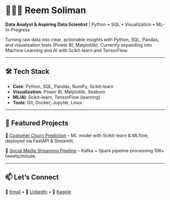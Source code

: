 # 👩🏻‍💻 Reem Soliman

**Data Analyst & Aspiring Data Scientist** | Python • SQL • Visualization • ML-in-Progress

Turning raw data into clear, actionable insights with Python, SQL, Pandas, and visualization tools (Power BI, Matplotlib). Currently expanding into Machine Learning and AI with Scikit-learn and TensorFlow.

---

## 🛠️ Tech Stack

* **Core**: Python, SQL, Pandas, NumPy, Scikit-learn
* **Visualization**: Power BI, Matplotlib, Seaborn
* **ML/AI**: Scikit-learn, TensorFlow (learning)
* **Tools**: Git, Docker, Jupyter, Linux

---

## 🚀 Featured Projects

🔹 [Customer Churn Prediction](https://github.com/Reemsoliiman/customer-churn-prediction-analysis) – ML model with Scikit-learn & MLflow, deployed via FastAPI & Streamlit.

🔹 [Social Media Streaming Pipeline](https://github.com/Reemsoliiman/social-stream-pipeline) – Kafka + Spark pipeline processing 10K+ tweets/minute.

---

## 📫 Let’s Connect

📧 [Email](mailto:reemmahmoudsoliman@gmail.com) • 💼 [LinkedIn](https://linkedin.com/in/reemsoliiman) • 📂 [Kaggle](https://kaggle.com/reemsoliiman)
